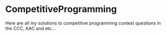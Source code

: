 # CompetitiveProgramming
Here are all my solutions to competitive programming contest questions in the CCC, AAC and etc...
